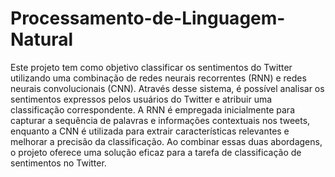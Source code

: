 # Processamento-de-Linguagem-Natural

Este projeto tem como objetivo classificar os sentimentos do Twitter utilizando uma combinação de redes neurais recorrentes (RNN) e redes neurais convolucionais (CNN). Através desse sistema, é possível analisar os sentimentos expressos pelos usuários do Twitter e atribuir uma classificação correspondente. A RNN é empregada inicialmente para capturar a sequência de palavras e informações contextuais nos tweets, enquanto a CNN é utilizada para extrair características relevantes e melhorar a precisão da classificação. Ao combinar essas duas abordagens, o projeto oferece uma solução eficaz para a tarefa de classificação de sentimentos no Twitter.

